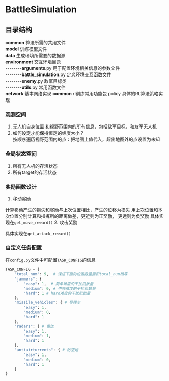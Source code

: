 # BattleSimulation

## 目录结构
**common** 算法所需的共用文件  
**model** 训练模型文件  
**data**  生成环境所需要的数据源  
**environment**  交互环境目录  
--------**arguments**.py 用于配置环境相关信息的参数文件  
--------**battle_simulation**.py 定义环境交互函数文件  
--------**enemy**.py 敌军目标类  
--------**utils**.py 常用函数文件  
**network** 基本网络实现
**common** rl训练常用功能包
policy 具体的RL算法策略实现

### 观测空间
1. 无人机自身位置 和视野范围内的所有信息，包括敌军目标，和友军无人机
2. 如何设定才能保持恒定的纬度大小？  
按顺序遍历视野范围内的点：把地图上值代入，超出地图外的点设置为未知

### 全局状态空间
1. 所有无人机的存活状态
2. 所有target的存活状态

### 奖励函数设计
1. 移动奖励

计算移动产生的损失和奖励与上次位置相比，产生的位移为损失 
用上次位置和本次位置分别计算和指挥所的距离做差，更近则为正奖励，
更远则为负奖励 具体实现在`get_move_reward()`
2. 攻击奖励

具体实现在`get_attack_reward()`
### 自定义任务配置
在`config.py`文件中可配置`TASK_CONFIG`的信息
```python
TASK_CONFIG = {
    "total_num": 9,  # 保证下面的设置数量要和total_num相等
    "jammers": {
        "easy": 1,  # 简单难度的干扰机数量
        "medium": 0, # 中等难度的干扰机数量
        "hard": 1 # hard难度的干扰机数量
    },
    "missile_vehicles": { # 导弹车
        "easy": 1,
        "medium": 0,
        "hard": 1
    },
    "radars": { # 雷达
        "easy": 1,
        "medium": 1,
        "hard": 1
    },
    "antiairturrents": { # 防空炮
        "easy": 1,
        "medium": 0,
        "hard": 1
    }
}
```
